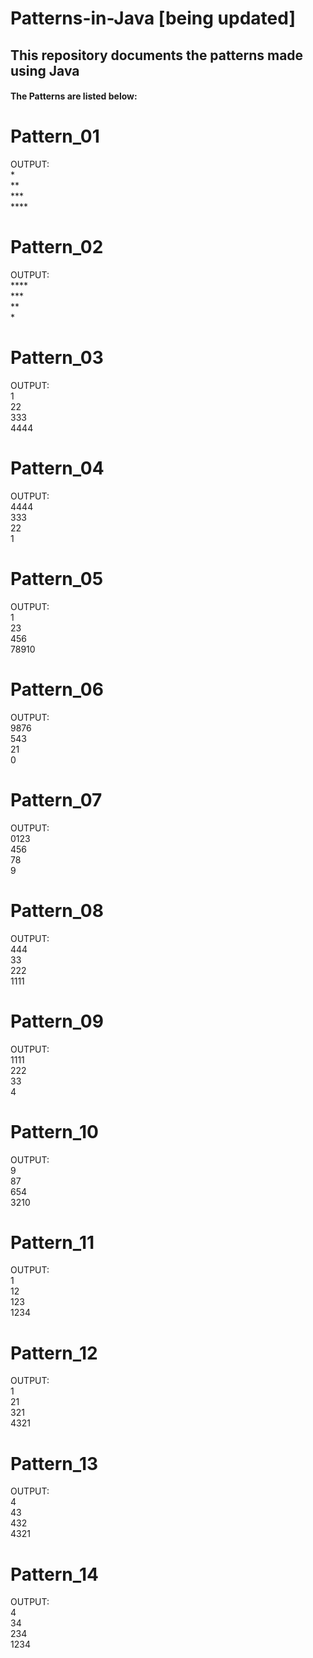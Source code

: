 <h1>Patterns-in-Java [being updated]</h1>
<h2>This repository documents the patterns made using Java</h2>
<h4>The Patterns are listed below:</h4>

# Pattern_01
OUTPUT:              <br>
&#42;                <br>
&#42;&#42;           <br>
&#42;&#42;&#42;      <br>
&#42;&#42;&#42;&#42; <br>

# Pattern_02
OUTPUT:              <br>
&#42;&#42;&#42;&#42; <br>
&#42;&#42;&#42;      <br>
&#42;&#42;           <br>
&#42;                <br>

# Pattern_03
OUTPUT:              <br>
1                    <br>
22                   <br>
333                  <br>
4444                 <br>

# Pattern_04
OUTPUT:              <br>
4444                 <br>
333                  <br>
22                   <br>
1                    <br>

# Pattern_05
OUTPUT:             <br> 
1                   <br>
23                  <br>
456                 <br>
78910               <br>

# Pattern_06
OUTPUT:            <br>
9876               <br>
543                <br>
21                 <br>
0                  <br>

# Pattern_07
OUTPUT:            <br>
0123               <br>
456                <br>
78                 <br>
9                  <br>

# Pattern_08
OUTPUT:            <br>
444                <br>
33                 <br>
222                <br>
1111               <br>

# Pattern_09
OUTPUT:            <br>
1111               <br>
222                <br>
33                 <br>
4                  <br>

# Pattern_10
OUTPUT:            <br>
9                  <br>
87                 <br>
654                <br>
3210               <br>

# Pattern_11
OUTPUT:            <br>
1                  <br>
12                 <br>
123                <br>
1234               <br>

# Pattern_12
OUTPUT:            <br>
1                  <br>
21                 <br>
321                <br>
4321               <br>

# Pattern_13
OUTPUT:            <br>
4                  <br> 
43                 <br>
432                <br>
4321               <br>

# Pattern_14
OUTPUT:            <br>
4                  <br>
34                 <br>
234                <br>
1234               <br>
